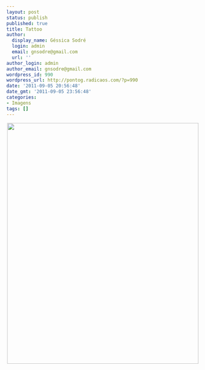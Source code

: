 ```yaml
---
layout: post
status: publish
published: true
title: Tattoo
author:
  display_name: Géssica Sodré
  login: admin
  email: gnsodre@gmail.com
  url: ''
author_login: admin
author_email: gnsodre@gmail.com
wordpress_id: 990
wordpress_url: http://pontog.radicaos.com/?p=990
date: '2011-09-05 20:56:48'
date_gmt: '2011-09-05 23:56:48'
categories:
- Imagens
tags: []
---
```

<p style="text-align: center;"><a href="http://weheartit.com/entry/14325996" target="_blank"><img class="aligncenter size-full wp-image-991" title="pinup" src="http://pontog.radicaos.com/wp-content/uploads/2011/09/tumblr_lp1krqqYkA1qfnr0ro1_500_large.jpg" alt="" width="500" height="630" /></a><a href="http://weheartit.com/entry/14325996"><br />
</a></p>
